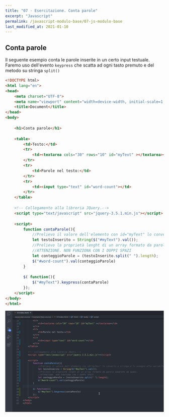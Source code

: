 ```yaml
---
title: "07 - Esercitazione. Conta parole"
excerpt: "Javascript"
permalink: /javascript-modulo-base/07-js-modulo-base
last_modified_at: 2021-01-10
---
```


## Conta parole

Il seguente esempio conta le parole inserite in un certo input testuale.
Faremo uso dell'evento `keypress` che scatta ad ogni tasto premuto e del metodo su stringa `split()`

```html
<!DOCTYPE html>
<html lang="en">
<head>
    <meta charset="UTF-8">
    <meta name="viewport" content="width=device-width, initial-scale=1.0">
    <title>Document</title>
</head>
<body>

    <h1>Conta parole</h1>

    <table>
        <td>Testo:</td>
        <tr>
            <td><textarea cols="30" rows="10" id="myText" ></textarea></td>
        </tr>
        <tr>
            <td>Parole nel testo:</td>
        </tr>
        <tr>
            <td><input type="text" id="word-count"></td>
        </tr>    
    </table>

    <!-- Collegamento alla libreria JQuery.--> 
    <script type="text/javascript" src="jquery-3.5.1.min.js"></script>

    <script>        
        function contaParole(){
            //Prelievo il valore dell'elemento con id="myText" lo converto a stringa e lo assegno alla variabile testoInserito
            let testoInserito = String($("#myText").val()); 
            //Prelievo la proprietà lenght di un array formato da parole separate da spazi.
            //ATTENZIONE. NON FUNZIONA CON I DOPPI SPAZI
            let conteggioParole = (testoInserito.split(" ").length);
            $("#word-count").val(conteggioParole)
        }

        $( function(){ 
            $("#myText").keypress(contaParole)
        });
    </script>
</body>
</html>
```

![](./images/lezione06es1.gif)



